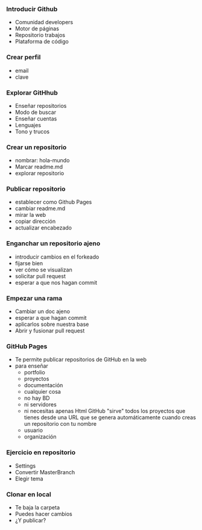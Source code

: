 ### Introducir Github

- Comunidad developers
- Motor de páginas
- Repositorio trabajos
- Plataforma de código

### Crear perfil
- email
- clave

### Explorar GitHhub
- Enseñar repositorios
- Modo de buscar
- Enseñar cuentas
- Lenguajes
- Tono y trucos

### Crear un repositorio
- nombrar: hola-mundo
- Marcar readme.md
- explorar repositorio

### Publicar repositorio
- establecer como Github Pages
- cambiar readme.md
- mirar la web
- copiar dirección
- actualizar encabezado

### Enganchar un repositorio ajeno
- introducir cambios en el forkeado
- fijarse bien 
- ver cómo se visualizan
- solicitar pull request
- esperar a que nos hagan commit

### Empezar una rama
- Cambiar un doc ajeno
- esperar a que hagan commit
- aplicarlos sobre nuestra base
- Abrir y fusionar pull request

### GitHub Pages
- Te permite publicar repositorios de GitHub en la web 
- para enseñar
	- portfolio
	- proyectos
	- documentación
	- cualquier cosa
	- no hay BD
	- ni servidores
	- ni necesitas apenas Html
GitHub "sirve" todos los proyectos que tienes desde una URL que se genera automáticamente cuando creas un repositorio con tu nombre
	- usuario
	- organización

### Ejercicio en repositorio
- Settings
- Convertir MasterBranch
- Elegir tema

### Clonar en local
- Te baja la carpeta
- Puedes hacer cambios
- ¿Y publicar?